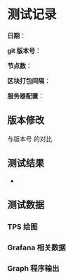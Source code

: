 # 测试记录

**日期**：

**git 版本号**：

**节点数**：

**区块打包间隔**：

**服务器配置**：

## 版本修改

与版本号 的对比

## 测试结果

* 

## 测试数据

### TPS 绘图



### Grafana 相关数据



### Graph 程序输出